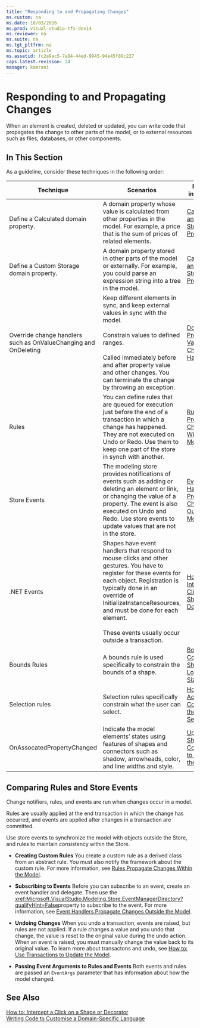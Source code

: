 ```yaml
---
title: "Responding to and Propagating Changes"
ms.custom: na
ms.date: 10/03/2016
ms.prod: visual-studio-tfs-dev14
ms.reviewer: na
ms.suite: na
ms.tgt_pltfrm: na
ms.topic: article
ms.assetid: fc2e9ac5-7a84-44ed-9945-94e45f89c227
caps.latest.revision: 24
manager: kamrani
---
```

# Responding to and Propagating Changes
When an element is created, deleted or updated, you can write code that propagates the change to other parts of the model, or to external resources such as files, databases, or other components.  
  
## In This Section  
 As a guideline, consider these techniques in the following order:  
  
|Technique|Scenarios|For more information|  
|---------------|---------------|--------------------------|  
|Define a Calculated domain property.|A domain property whose value is calculated from other properties in the model. For example, a price that is the sum of prices of related elements.|[Calculated and Custom Storage Properties](../VS_IDE/Calculated-and-Custom-Storage-Properties.md)|  
|Define a Custom Storage domain property.|A domain property stored in other parts of the model or externally. For example, you could parse an expression string into a tree in the model.|[Calculated and Custom Storage Properties](../VS_IDE/Calculated-and-Custom-Storage-Properties.md)|  
|Override change handlers such as OnValueChanging and OnDeleting|Keep different elements in sync, and keep external values in sync with the model.<br /><br /> Constrain values to defined ranges.<br /><br /> Called immediately before and after property value and other changes. You can terminate the change by throwing an exception.|[Domain Property Value Change Handlers](../VS_IDE/Domain-Property-Value-Change-Handlers.md)|  
|Rules|You can define rules that are queued for execution just before the end of a transaction in which a change has happened. They are not executed on Undo or Redo. Use them to keep one part of the store in synch with another.|[Rules Propagate Changes Within the Model](../VS_IDE/Rules-Propagate-Changes-Within-the-Model.md)|  
|Store Events|The modeling store provides notifications of events such as adding or deleting an element or link, or changing the value of a property. The event is also executed on Undo and Redo. Use store events to update values that are not in the store.|[Event Handlers Propagate Changes Outside the Model](../VS_IDE/Event-Handlers-Propagate-Changes-Outside-the-Model.md)|  
|.NET Events|Shapes have event handlers that respond to mouse clicks and other gestures. You have to register for these events for each object. Registration is typically done in an override of InitializeInstanceResources, and must be done for each element.<br /><br /> These events usually occur outside a transaction.|[How to: Intercept a Click on a Shape or Decorator](../VS_IDE/How-to--Intercept-a-Click-on-a-Shape-or-Decorator.md)|  
|Bounds Rules|A bounds rule is used specifically to constrain the bounds of a shape.|[BoundsRules Constrain Shape Location and Size](../VS_IDE/BoundsRules-Constrain-Shape-Location-and-Size.md)|  
|Selection rules|Selection rules specifically constrain what the user can select.|[How to: Access and Constrain the Current Selection](../VS_IDE/How-to--Access-and-Constrain-the-Current-Selection.md)|  
|OnAssocatedPropertyChanged|Indicate the model elements’ states using features of shapes and connectors such as shadow, arrowheads, color, and line widths and style.|[Updating Shapes and Connectors to Reflect the Model](../VS_IDE/Updating-Shapes-and-Connectors-to-Reflect-the-Model.md)|  
  
## **Comparing Rules and Store Events**  
 Change notifiers, rules, and events are run when changes occur in a model.  
  
 Rules are usually applied at the end transaction in which the change has occurred, and events are applied after changes in a transaction are committed.  
  
 Use store events to synchronize the model with objects outside the Store, and rules to maintain consistency within the Store.  
  
-   **Creating Custom Rules** You create a custom rule as a derived class from an abstract rule. You must also notify the framework about the custom rule. For more information, see [Rules Propagate Changes Within the Model](../VS_IDE/Rules-Propagate-Changes-Within-the-Model.md).  
  
-   **Subscribing to Events** Before you can subscribe to an event, create an event handler and delegate. Then use the <xref:Microsoft.VisualStudio.Modeling.Store.EventManagerDirectory?qualifyHint=False>property to subscribe to the event. For more information, see [Event Handlers Propagate Changes Outside the Model](../VS_IDE/Event-Handlers-Propagate-Changes-Outside-the-Model.md).  
  
-   **Undoing Changes** When you undo a transaction, events are raised, but rules are not applied. If a rule changes a value and you undo that change, the value is reset to the original value during the undo action. When an event is raised, you must manually change the value back to its original value. To learn more about transactons and undo, see [How to: Use Transactions to Update the Model](../VS_IDE/How-to--Use-Transactions-to-Update-the-Model.md).  
  
-   **Passing Event Arguments to Rules and Events** Both events and rules are passed an `EventArgs` parameter that has information about how the model changed.  
  
## See Also  
 [How to: Intercept a Click on a Shape or Decorator](../VS_IDE/How-to--Intercept-a-Click-on-a-Shape-or-Decorator.md)   
 [Writing Code to Customise a Domain-Specific Language](../VS_IDE/Writing-Code-to-Customise-a-Domain-Specific-Language.md)